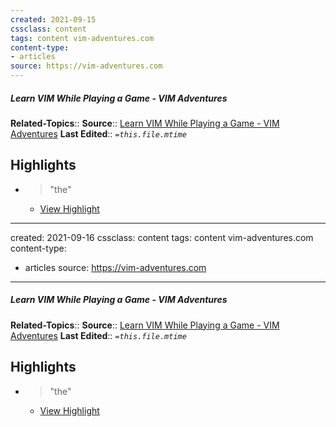 ```yaml
---
created: 2021-09-15
cssclass: content
tags: content vim-adventures.com
content-type: 
- articles
source: https://vim-adventures.com
---
```

##### Learn VIM While Playing a Game - VIM Adventures
**Related-Topics**:: 
**Source**:: [Learn VIM While Playing a Game - VIM Adventures](https://vim-adventures.com)
**Last Edited**:: *`=this.file.mtime`*

## Highlights
- > "the" 
    - [View Highlight](https://vim-adventures.com/?__readwiseLocation=0%2F3%2F8%2F0%2F1%3A42%2C0%2F3%2F8%2F0%2F1%3A45)
---
created: 2021-09-16
cssclass: content
tags: content vim-adventures.com
content-type: 
- articles
source: https://vim-adventures.com
---
##### Learn VIM While Playing a Game - VIM Adventures
**Related-Topics**:: 
**Source**:: [Learn VIM While Playing a Game - VIM Adventures](https://vim-adventures.com)
**Last Edited**:: *`=this.file.mtime`*

## Highlights
- > "the" 
    - [View Highlight](https://vim-adventures.com/?__readwiseLocation=0%2F3%2F8%2F0%2F1%3A42%2C0%2F3%2F8%2F0%2F1%3A45)
